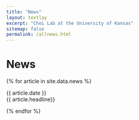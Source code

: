 ```yaml
---
title: "News"
layout: textlay
excerpt: "Choi Lab at the University of Kansas"
sitemap: false
permalink: /allnews.html
---
```


# News

{% for article in site.data.news %}
<p>{{ article.date }} <br>
{{ article.headline}}</p>
{% endfor %}
